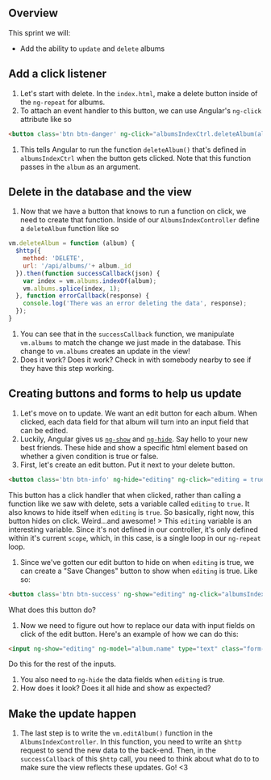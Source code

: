 ## Overview

This sprint we will:
* Add the ability to `update` and `delete` albums

## Add a click listener
1. Let's start with delete. In the `index.html`, make a delete button inside of the `ng-repeat` for albums.
1. To attach an event handler to this button, we can use Angular's `ng-click` attribute like so

  ```html
  <button class='btn btn-danger' ng-click="albumsIndexCtrl.deleteAlbum(album)">Delete Album</button>
  ```
1. This tells Angular to run the function `deleteAlbum()` that's defined in `albumsIndexCtrl` when the button gets clicked. Note that this function passes in the `album` as an argument.

## Delete in the database and the view
1. Now that we have a button that knows to run a function on click, we need to create that function. Inside of our `AlbumsIndexController` define a `deleteAlbum` function like so

  ```js
  vm.deleteAlbum = function (album) {
    $http({
      method: 'DELETE',
      url: '/api/albums/'+ album._id
    }).then(function successCallback(json) {
      var index = vm.albums.indexOf(album);
      vm.albums.splice(index, 1);
    }, function errorCallback(response) {
      console.log('There was an error deleting the data', response);
    });
  }
  ```
1. You can see that in the `successCallback` function, we manipulate `vm.albums` to match the change we just made in the database. This change to `vm.albums` creates an update in the view!
1. Does it work? Does it work? Check in with somebody nearby to see if they have this step working.

## Creating buttons and forms to help us update
1. Let's move on to update. We want an edit button for each album. When clicked, each data field for that album will turn into an input field that can be edited.
1. Luckily, Angular gives us [`ng-show`](https://docs.angularjs.org/api/ng/directive/ngShow) and [`ng-hide`](https://docs.angularjs.org/api/ng/directive/ngHide). Say hello to your new best friends. These hide and show a specific html element based on whether a given condition is true or false.
1. First, let's create an edit button. Put it next to your delete button.

  ```html
  <button class='btn btn-info' ng-hide="editing" ng-click="editing = true">Edit Album</button>
  ```
  This button has a click handler that when clicked, rather than calling a function like we saw with delete, sets a variable called `editing` to `true`. It also knows to hide itself when `editing` is `true`. So basically, right now, this button hides on click. Weird...and awesome!
    > This `editing` variable is an interesting variable. Since it's not defined in our controller, it's only defined within it's current `scope`, which, in this case, is a single loop in our `ng-repeat` loop.

1. Since we've gotten our edit button to hide on when `editing` is true, we can create a "Save Changes" button to show when `editing` is true. Like so:

  ```html
  <button class='btn btn-success' ng-show="editing" ng-click="albumsIndexCtrl.editAlbum(album); editing = false">Save Changes</button>
  ```
  What does this button do?
1. Now we need to figure out how to replace our data with input fields on click of the edit button. Here's an example of how we can do this:

  ```html
  <input ng-show="editing" ng-model="album.name" type="text" class="form-control input-md">
  ```
  Do this for the rest of the inputs.
1. You also need to `ng-hide` the data fields when `editing` is true.
1. How does it look? Does it all hide and show as expected?

## Make the update happen
1. The last step is to write the `vm.editAlbum()` function in the `AlbumsIndexController`. In this function, you need to write an `$http` request to send the new data to the back-end. Then, in the `successCallback` of this `$http` call, you need to think about what do to to make sure the view reflects these updates. Go! <3
